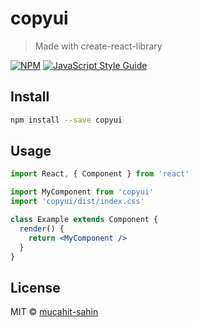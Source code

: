 # copyui

> Made with create-react-library

[![NPM](https://img.shields.io/npm/v/copyui.svg)](https://www.npmjs.com/package/copyui) [![JavaScript Style Guide](https://img.shields.io/badge/code_style-standard-brightgreen.svg)](https://standardjs.com)

## Install

```bash
npm install --save copyui
```

## Usage

```jsx
import React, { Component } from 'react'

import MyComponent from 'copyui'
import 'copyui/dist/index.css'

class Example extends Component {
  render() {
    return <MyComponent />
  }
}
```

## License

MIT © [mucahit-sahin](https://github.com/mucahit-sahin)
